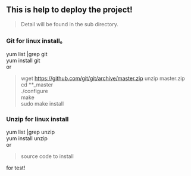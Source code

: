 ## This is help to deploy the project!
> Detail will be found in the sub directory.

### Git for linux install。
  yum list |grep git  
  yum install git  
  or
>  wget https://github.com/git/git/archive/master.zip
  unzip master.zip  
  cd **_master  
  ./configure  
  make  
  sudo make install  

### Unzip for linux install
  yum list |grep unzip  
  yum install unzip  
  or  
> source code to install


for test!
